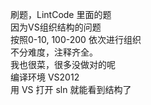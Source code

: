 刷题，LintCode 里面的题  
因为VS组织结构的问题  
按照0-10, 100-200 依次进行组织  
不分难度，注释齐全。  
我也很菜，很多没做对的呢  
编译环境 VS2012  
用 VS 打开 sln 就能看到结构了
